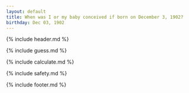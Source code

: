```yaml
---
layout: default
title: When was I or my baby conceived if born on December 3, 1902?
birthday: Dec 03, 1902
---
```


{% include header.md %}

{% include guess.md %}

{% include calculate.md %}

{% include safety.md %}

{% include footer.md %}



